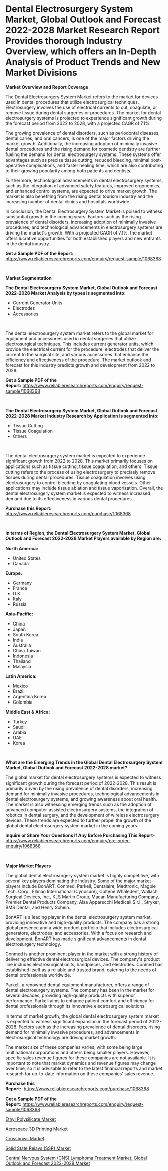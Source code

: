 <p><h1>Dental Electrosurgery System Market, Global Outlook and Forecast 2022-2028 Market Research Report Provides thorough Industry Overview, which offers an In-Depth Analysis of Product Trends and New Market Divisions</h1></p><p><strong>Market Overview and Report Coverage</strong></p>
<p><p>The Dental Electrosurgery System Market refers to the market for devices used in dental procedures that utilize electrosurgical techniques. Electrosurgery involves the use of electrical currents to cut, coagulate, or remove tissue during dental surgeries or procedures. The market for dental electrosurgery systems is projected to experience significant growth during the forecast period from 2022 to 2028, with a projected CAGR of 7.1%.</p><p>The growing prevalence of dental disorders, such as periodontal diseases, dental caries, and oral cancers, is one of the major factors driving the market growth. Additionally, the increasing adoption of minimally invasive dental procedures and the rising demand for cosmetic dentistry are further fueling the demand for dental electrosurgery systems. These systems offer advantages such as precise tissue cutting, reduced bleeding, minimal post-operative complications, and faster healing time, which are also contributing to their growing popularity among both patients and dentists.</p><p>Furthermore, technological advancements in dental electrosurgery systems, such as the integration of advanced safety features, improved ergonomics, and enhanced control systems, are expected to drive market growth. The market is also benefiting from the rising dental tourism industry and the increasing number of dental clinics and hospitals worldwide.</p><p>In conclusion, the Dental Electrosurgery System Market is poised to witness substantial growth in the coming years. Factors such as the rising prevalence of dental disorders, increasing adoption of minimally invasive procedures, and technological advancements in electrosurgery systems are driving the market's growth. With a projected CAGR of 7.1%, the market offers lucrative opportunities for both established players and new entrants in the dental industry.</p></p>
<p><strong>Get a Sample PDF of the Report:</strong> <a href="https://www.reliableresearchreports.com/enquiry/request-sample/1068368">https://www.reliableresearchreports.com/enquiry/request-sample/1068368</a></p>
<p>&nbsp;</p>
<p><strong>Market Segmentation</strong></p>
<p><strong>The Dental Electrosurgery System Market, Global Outlook and Forecast 2022-2028 Market Analysis by types is segmented into:</strong></p>
<p><ul><li>Current Generator Units</li><li>Electrodes</li><li>Accessories</li></ul></p>
<p>&nbsp;</p>
<p><p>The dental electrosurgery system market refers to the global market for equipment and accessories used in dental surgeries that utilize electrosurgical techniques. This includes current generator units, which provide the electrical current for the procedure, electrodes that deliver the current to the surgical site, and various accessories that enhance the efficiency and effectiveness of the procedure. The market outlook and forecast for this industry predicts growth and development from 2022 to 2028.</p></p>
<p><strong>Get a Sample PDF of the Report:</strong>&nbsp;<a href="https://www.reliableresearchreports.com/enquiry/request-sample/1068368">https://www.reliableresearchreports.com/enquiry/request-sample/1068368</a></p>
<p>&nbsp;</p>
<p><strong>The Dental Electrosurgery System Market, Global Outlook and Forecast 2022-2028 Market Industry Research by Application is segmented into:</strong></p>
<p><ul><li>Tissue Cutting</li><li>Tissue Coagulation</li><li>Others</li></ul></p>
<p>&nbsp;</p>
<p><p>The dental electrosurgery system market is expected to experience significant growth from 2022 to 2028. This market primarily focuses on applications such as tissue cutting, tissue coagulation, and others. Tissue cutting refers to the process of using electrosurgery to precisely remove tissues during dental procedures. Tissue coagulation involves using electrosurgery to control bleeding by coagulating blood vessels. Other applications may include tissue ablation and tissue vaporization. Overall, the dental electrosurgery system market is expected to witness increased demand due to its effectiveness in various dental procedures.</p></p>
<p><strong>Purchase this Report:</strong>&nbsp; <a href="https://www.reliableresearchreports.com/purchase/1068368">https://www.reliableresearchreports.com/purchase/1068368</a></p>
<p>&nbsp;</p>
<p><strong>In terms of Region, the Dental Electrosurgery System Market, Global Outlook and Forecast 2022-2028 Market Players available by Region are:</strong></p>
<p>
    <p> <strong> North America: </strong>
        <ul>
            <li>United States</li>
            <li>Canada</li>
        </ul>
        </p> 
    <p> <strong> Europe: </strong>
        <ul>
            <li>Germany</li>
            <li>France</li>
            <li>U.K.</li>
            <li>Italy</li>
            <li>Russia</li>
        </ul>
        </p> 
    <p> <strong> Asia-Pacific: </strong>
        <ul>
            <li>China</li>
            <li>Japan</li>
            <li>South Korea</li>
            <li>India</li>
            <li>Australia</li>
            <li>China Taiwan</li>
            <li>Indonesia</li>
            <li>Thailand</li>
            <li>Malaysia</li>
        </ul>
        </p> 
    <p> <strong> Latin America: </strong>
        <ul>
            <li>Mexico</li>
            <li>Brazil</li>
            <li>Argentina Korea</li>
            <li>Colombia</li>
        </ul>
        </p> 
    <p> <strong> Middle East & Africa: </strong>
        <ul>
            <li>Turkey</li>
            <li>Saudi</li>
            <li>Arabia</li>
            <li>UAE</li>
            <li>Korea</li>
        </ul>
    </p>
    </p>
<p>&nbsp;</p>
<p><strong>What are the Emerging Trends in the Global Dental Electrosurgery System Market, Global Outlook and Forecast 2022-2028 market?</strong></p>
<p><p>The global market for dental electrosurgery systems is expected to witness significant growth during the forecast period of 2022-2028. This result is primarily driven by the rising prevalence of dental disorders, increasing demand for minimally invasive procedures, technological advancements in dental electrosurgery systems, and growing awareness about oral health. The market is also witnessing emerging trends such as the adoption of advanced computer-assisted electrosurgery systems, the integration of robotics in dental surgery, and the development of wireless electrosurgery devices. These trends are expected to further propel the growth of the global dental electrosurgery system market in the coming years.</p></p>
<p><strong>Inquire or Share Your Questions If Any Before Purchasing This Report</strong>- <a href="https://www.reliableresearchreports.com/enquiry/pre-order-enquiry/1068368">https://www.reliableresearchreports.com/enquiry/pre-order-enquiry/1068368</a></p>
<p>&nbsp;</p>
<p><strong>Major Market Players</strong></p>
<p><p>The global dental electrosurgery system market is highly competitive, with several key players dominating the industry. Some of the major market players include BonART, Conmed, Parkell, Dentalaire, Medtronic, Magpie Tech. Corp., Ellman International (Cynosure), Coltene Whaledent, Wallach Surgical Devices, Inc., KLS Martin Group, Macan Manufacturing Company, Premier Dental Products Company, Alsa Apparecchi Medicali S.r.l., Stryker, BMS Dental, and Henry Schein.</p><p>BonART is a leading player in the dental electrosurgery system market, providing innovative and high-quality products. The company has a strong global presence and a wide product portfolio that includes electrosurgical generators, electrodes, and accessories. With a focus on research and development, BonART has made significant advancements in dental electrosurgery technology.</p><p>Conmed is another prominent player in the market with a strong history of delivering effective dental electrosurgical devices. The company's product line includes electrosurgical units, handpieces, and electrodes. Conmed has established itself as a reliable and trusted brand, catering to the needs of dental professionals worldwide.</p><p>Parkell, a renowned dental equipment manufacturer, offers a range of dental electrosurgery systems. The company has been in the market for several decades, providing high-quality products with superior performance. Parkell aims to enhance patient comfort and efficiency for dental professionals through its innovative electrosurgical solutions.</p><p>In terms of market growth, the global dental electrosurgery system market is expected to witness significant expansion in the forecast period of 2022-2028. Factors such as the increasing prevalence of dental disorders, rising demand for minimally invasive procedures, and advancements in electrosurgical technology are driving market growth.</p><p>The market size of these companies varies, with some being large multinational corporations and others being smaller players. However, specific sales revenue figures for these companies are not available. It is important to note that market dynamics and revenue figures may change over time, so it is advisable to refer to the latest financial reports and market research for up-to-date information on these companies' sales revenue.</p></p>
<p><strong>Purchase this Report:</strong>&nbsp;&nbsp;<a href="https://www.reliableresearchreports.com/purchase/1068368">https://www.reliableresearchreports.com/purchase/1068368</a></p>
<p></p>
<p><strong>Get a Sample PDF of the Report:</strong>&nbsp;<a href="https://www.reliableresearchreports.com/enquiry/request-sample/1068368">https://www.reliableresearchreports.com/enquiry/request-sample/1068368</a></p>
<p><p><a href="https://medium.com/@damorgan64868/ethyl-polysilicate-market-size-growth-forecast-2023-2030-98e08cd759cc">Ethyl Polysilicate Market</a></p><p><a href="https://medium.com/@peterm12562/aerospace-3d-printing-market-size-growth-forecast-2023-2030-397a1db48d21">Aerospace 3D Printing Market</a></p><p><a href="https://www.linkedin.com/pulse/crossbows-market-research-report-provides-thorough-industry-oymue/">Crossbows Market</a></p><p><a href="https://www.reportprime.com/solid-state-relays-ssr-r3127">Solid State Relays (SSR) Market</a></p><p><a href="https://github.com/GroverBarry/Market-Research-Report-List-1/blob/main/central-nervous-system-cns-lymphoma-treatment-market-global-outlook-and-forecast-2022-2028-market.md">Central Nervous System (CNS) Lymphoma Treatment Market, Global Outlook and Forecast 2022-2028 Market</a></p></p>